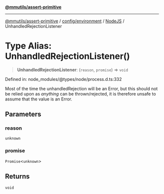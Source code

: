 [**@mmutils/assert-primitive**](../../../../../README.md)

***

[@mmutils/assert-primitive](../../../../../modules.md) / [config/environment](../../../README.md) / [NodeJS](../README.md) / UnhandledRejectionListener

# Type Alias: UnhandledRejectionListener()

> **UnhandledRejectionListener**: (`reason`, `promise`) => `void`

Defined in: node\_modules/@types/node/process.d.ts:332

Most of the time the unhandledRejection will be an Error, but this should not be relied upon
as *anything* can be thrown/rejected, it is therefore unsafe to assume that the value is an Error.

## Parameters

### reason

`unknown`

### promise

`Promise`\<`unknown`\>

## Returns

`void`
